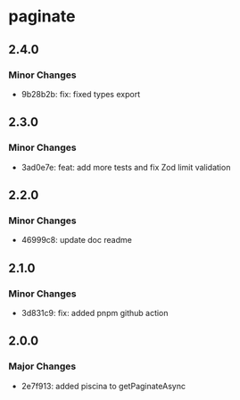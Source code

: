 # paginate

## 2.4.0

### Minor Changes

- 9b28b2b: fix: fixed types export

## 2.3.0

### Minor Changes

- 3ad0e7e: feat: add more tests and fix Zod limit validation

## 2.2.0

### Minor Changes

- 46999c8: update doc readme

## 2.1.0

### Minor Changes

- 3d831c9: fix: added pnpm github action

## 2.0.0

### Major Changes

- 2e7f913: added piscina to getPaginateAsync

